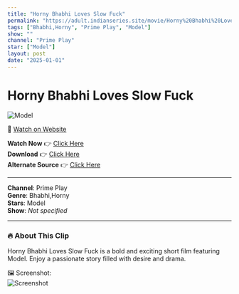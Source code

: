 ```yaml
---
title: "Horny Bhabhi Loves Slow Fuck"
permalink: "https://adult.indianseries.site/movie/Horny%20Bhabhi%20Loves%20Slow%20Fuck"
tags: ["Bhabhi,Horny", "Prime Play", "Model"]
show: ""
channel: "Prime Play"
star: ["Model"]
layout: post
date: "2025-01-01"
---
```


# Horny Bhabhi Loves Slow Fuck

![Model](https://shorts.desisins.com/wp-content/uploads/2023/10/Primeplay-BYGFK-DesiSins.com_.jpg)

🔗 [Watch on Website](https://adult.indianseries.site/movie/Horny%20Bhabhi%20Loves%20Slow%20Fuck)

**Watch Now** 👉 [Click Here](https://adult.indianseries.site/movie/Horny%20Bhabhi%20Loves%20Slow%20Fuck)  
**Download** 👉 [Click Here](https://adult.indianseries.site/movie/Horny%20Bhabhi%20Loves%20Slow%20Fuck)  
**Alternate Source** 👉 [Click Here](https://adult.indianseries.site/movie/Horny%20Bhabhi%20Loves%20Slow%20Fuck)

---

**Channel**: Prime Play  
**Genre**: Bhabhi,Horny  
**Stars**: Model  
**Show**: *Not specified*

---

### 🔥 About This Clip

Horny Bhabhi Loves Slow Fuck is a bold and exciting short film featuring Model. Enjoy a passionate story filled with desire and drama.
 
🖼️ Screenshot:  
![Screenshot](https://shorts.desisins.com/wp-content/uploads/2023/10/Primeplay-BYGFK-DesiSins.com_.jpg)
